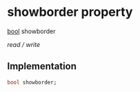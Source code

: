 


# showborder property






[bool](https://api.flutter.dev/flutter/dart-core/bool-class.html) showborder
  
_read / write_






## Implementation

```dart
bool showborder;


```







